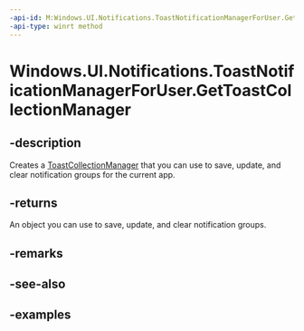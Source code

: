 ```yaml
---
-api-id: M:Windows.UI.Notifications.ToastNotificationManagerForUser.GetToastCollectionManager
-api-type: winrt method
---
```


<!-- Method syntax.
public ToastCollectionManager ToastNotificationManagerForUser.GetToastCollectionManager()
-->

# Windows.UI.Notifications.ToastNotificationManagerForUser.GetToastCollectionManager


## -description

Creates a [ToastCollectionManager](toastcollectionmanager.md) that you can use to save, update, and clear notification groups for the current app.

## -returns

An object you can use to save, update, and clear notification groups.

## -remarks

## -see-also

## -examples

